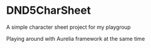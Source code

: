 # DND5CharSheet

A simple character sheet project for my playgroup

Playing around with Aurelia framework at the same time
